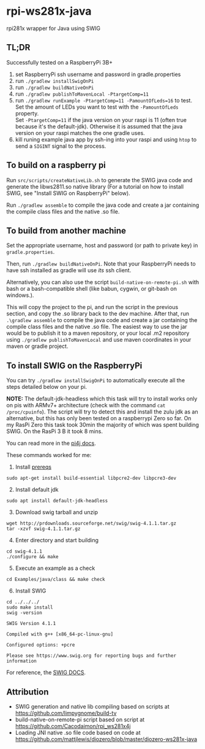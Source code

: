 # rpi-ws281x-java
rpi281x wrapper for Java using SWIG

## TL;DR

Successfully tested on a RaspberryPi 3B+

1. set RaspberryPi ssh username and password in gradle.properties
2. run `./gradlew installSwigOnPi`
3. run `./gradlew buildNativeOnPi`
4. run `./gradlew publishToMavenLocal -PtargetComp=11`
5. run `./gradlew runExample -PtargetComp=11 -PamountOfLeds=16` to test.<br> Set the amount of LEDs you want to test with the `-PamountOfLeds` property. <br>
Set `-PtargetComp=11` if the java version on your raspi is 11 (often true because it's the default-jdk). Otherwise it is assumed that the java version on your raspi matches the one gradle uses.
7. kill runing example java app by ssh-ing into your raspi and using `htop` to send a `SIGINT` signal to the process.

## To build on a raspberry pi

Run `src/scripts/createNativeLib.sh` to generate the SWIG java code and generate the libws2811.so native library (For a tutorial on how to install SWIG, see "Install SWIG on RaspberryPi" below).

Run `./gradlew assemble` to compile the java code and create a jar containing the compile class files and the native .so file.

## To build from another machine

Set the appropriate username, host and password (or path to private key) in `gradle.properties`.

Then, run `./gradlew buildNativeOnPi`.  Note that your RaspberryPi needs to have ssh installed as gradle will use *its* ssh client.

Alternatively, you can also use the script `build-native-on-remote-pi.sh` with bash or a bash-compatible shell (like babun, cygwin, or git-bash on windows.).


This will copy the project to the pi, and run the script in the previous section, and copy the .so library back to the dev machine. After that, run `.\gradlew assemble` to compile the java code and create a jar containing the compile class files and the native .so file.  The easiest way to use the jar would be to publish it to a maven repository, or your local .m2 repository using `./gradlew publishToMavenLocal` and use maven coordinates in your maven or gradle project. 

## To install SWIG on the RaspberryPi

You can try `./gradlew installSwigOnPi` to automatically execute all the steps detailed below on your pi.

**NOTE:**
The default-jdk-headless which this task will try to install works only on pis with ARMv7+ architecture (check with the command `cat /proc/cpuinfo`).
The script will try to detect this and install the zulu jdk as an alternative, but this has only been tested on a raspberrypi Zero so far.
On my RasPi Zero this task took 30min the majority of which was spent building SWIG.
On the RasPi 3 B it took 8 mins.

You can read more in the [pi4j docs](https://pi4j.com/documentation/java-installation/).

These commands worked for me:
1. Install [prereqs](https://github.com/swig/swig/wiki/Getting-Started#linux---ubuntu)
```shell
sudo apt-get install build-essential libpcre2-dev libpcre3-dev
```
2. Install default jdk
```shell
sudo apt install default-jdk-headless
```

3. Download swig tarball and unzip
```shell
wget http://prdownloads.sourceforge.net/swig/swig-4.1.1.tar.gz
tar -xzvf swig-4.1.1.tar.gz
```
4. Enter directory and start building
```shell
cd swig-4.1.1
./configure && make
```
5. Execute an example as a check
```shell
cd Examples/java/class && make check
```
6. Install SWIG
```shell
cd ../../../
sudo make install
swig -version
```
```
SWIG Version 4.1.1

Compiled with g++ [x86_64-pc-linux-gnu]

Configured options: +pcre

Please see https://www.swig.org for reporting bugs and further information
```

For reference, the [SWIG DOCS](https://www.swig.org/Doc4.1/SWIGDocumentation.html#Preface_unix_installation).

Attribution
-----------
* SWIG generation and native lib compiling based on scripts at https://github.com/limpygnome/build-tv
* build-native-on-remote-pi script based on script at https://github.com/Cacodaimon/rpi_ws281x4j
* Loading JNI native .so file code based on code at https://github.com/mattjlewis/diozero/blob/master/diozero-ws281x-java
